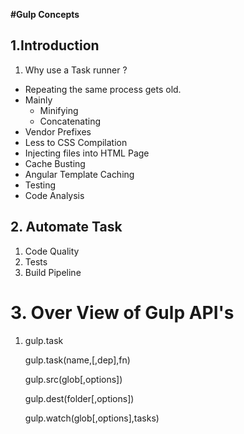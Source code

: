 **#Gulp Concepts**

## 1.Introduction

1. Why use a Task runner ?

- Repeating the same process gets old.
- Mainly
	- Minifying
	- Concatenating
- Vendor Prefixes
- Less to CSS Compilation
- Injecting files into HTML Page
- Cache Busting
- Angular Template Caching
- Testing
- Code Analysis


## 2. Automate Task

1. Code Quality
2. Tests
3. Build Pipeline

# 3. Over View of Gulp API's

1. gulp.task

	gulp.task(name,[,dep],fn)

	gulp.src(glob[,options])

	gulp.dest(folder[,options])

	gulp.watch(glob[,options],tasks)

